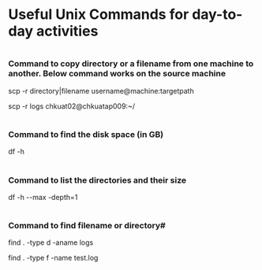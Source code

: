 
# <h1> Useful Unix Commands for day-to-day activities #


# <h3> Command to copy directory or a filename from one machine to another. Below command works on the source machine #

scp -r directory|filename username@machine:targetpath

scp -r logs chkuat02@chkuatap009:~/





# <h3> Command to find the disk space (in GB) #

df -h




# <h3> Command to list the directories and their size

df -h --max -depth=1



# <h3> Command to find filename or directory#

find . -type d -aname logs

find . -type f -name test.log
